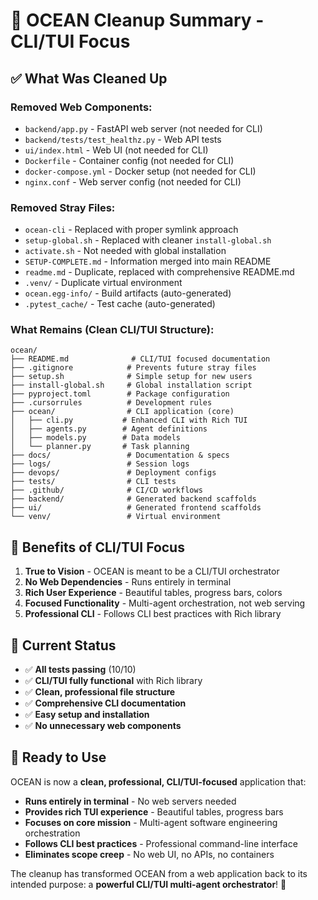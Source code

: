 # 🧹 OCEAN Cleanup Summary - CLI/TUI Focus

## ✅ What Was Cleaned Up

### **Removed Web Components:**
- `backend/app.py` - FastAPI web server (not needed for CLI)
- `backend/tests/test_healthz.py` - Web API tests
- `ui/index.html` - Web UI (not needed for CLI)
- `Dockerfile` - Container config (not needed for CLI)
- `docker-compose.yml` - Docker setup (not needed for CLI)
- `nginx.conf` - Web server config (not needed for CLI)

### **Removed Stray Files:**
- `ocean-cli` - Replaced with proper symlink approach
- `setup-global.sh` - Replaced with cleaner `install-global.sh`
- `activate.sh` - Not needed with global installation
- `SETUP-COMPLETE.md` - Information merged into main README
- `readme.md` - Duplicate, replaced with comprehensive README.md
- `.venv/` - Duplicate virtual environment
- `ocean.egg-info/` - Build artifacts (auto-generated)
- `.pytest_cache/` - Test cache (auto-generated)

### **What Remains (Clean CLI/TUI Structure):**
```
ocean/
├── README.md              # CLI/TUI focused documentation
├── .gitignore            # Prevents future stray files
├── setup.sh              # Simple setup for new users
├── install-global.sh     # Global installation script
├── pyproject.toml        # Package configuration
├── .cursorrules          # Development rules
├── ocean/                # CLI application (core)
│   ├── cli.py           # Enhanced CLI with Rich TUI
│   ├── agents.py        # Agent definitions
│   ├── models.py        # Data models
│   └── planner.py       # Task planning
├── docs/                 # Documentation & specs
├── logs/                 # Session logs
├── devops/               # Deployment configs
├── tests/                # CLI tests
├── .github/              # CI/CD workflows
├── backend/              # Generated backend scaffolds
├── ui/                   # Generated frontend scaffolds
└── venv/                 # Virtual environment
```

## 🎯 Benefits of CLI/TUI Focus

1. **True to Vision** - OCEAN is meant to be a CLI/TUI orchestrator
2. **No Web Dependencies** - Runs entirely in terminal
3. **Rich User Experience** - Beautiful tables, progress bars, colors
4. **Focused Functionality** - Multi-agent orchestration, not web serving
5. **Professional CLI** - Follows CLI best practices with Rich library

## 🚀 Current Status

- ✅ **All tests passing** (10/10)
- ✅ **CLI/TUI fully functional** with Rich library
- ✅ **Clean, professional file structure**
- ✅ **Comprehensive CLI documentation**
- ✅ **Easy setup and installation**
- ✅ **No unnecessary web components**

## 🌊 Ready to Use

OCEAN is now a **clean, professional, CLI/TUI-focused** application that:

- **Runs entirely in terminal** - No web servers needed
- **Provides rich TUI experience** - Beautiful tables, progress bars
- **Focuses on core mission** - Multi-agent software engineering orchestration
- **Follows CLI best practices** - Professional command-line interface
- **Eliminates scope creep** - No web UI, no APIs, no containers

The cleanup has transformed OCEAN from a web application back to its intended purpose: a **powerful CLI/TUI multi-agent orchestrator**! 🎯
